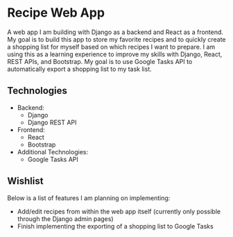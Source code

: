# Recipe Web App

A web app I am building with Django as a backend and React as a frontend. My goal is to build this app to store my favorite recipes and to quickly create a shopping list for myself based on which recipes I want to prepare. I am using this as a learning experience to improve my skills with Django, React, REST APIs, and Bootstrap. My goal is to use Google Tasks API to automatically export a shopping list to my task list.

## Technologies

- Backend:
  - Django
  - Django REST API
- Frontend:
  - React
  - Bootstrap
- Additional Technologies:
  - Google Tasks API

## Wishlist

Below is a list of features I am planning on implementing:
- Add/edit recipes from within the web app itself (currently only possible through the Django admin pages)
- Finish implementing the exporting of a shopping list to Google Tasks
